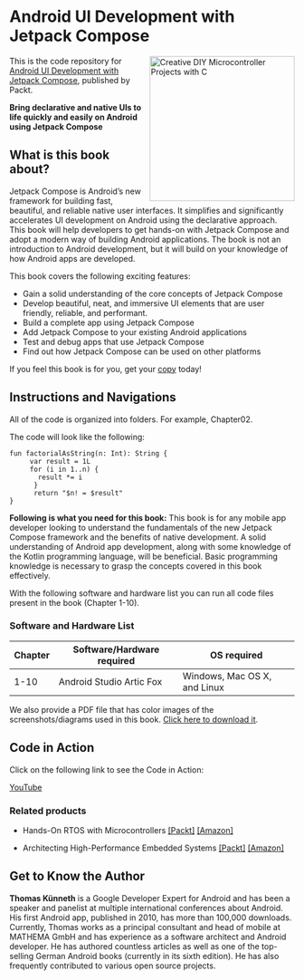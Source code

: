 # Android UI Development with Jetpack Compose

<a href="https://www.packtpub.com/product/android-ui-development-with-jetpack-compose/9781801812160"><img src="https://static.packt-cdn.com/products/9781801812160/cover/smaller" alt="Creative DIY Microcontroller Projects with C" height="256px" align="right"></a>

This is the code repository for [Android UI Development with Jetpack Compose](https://www.packtpub.com/product/android-ui-development-with-jetpack-compose/9781801812160), published by Packt.

**Bring declarative and native UIs to life quickly and easily on Android using Jetpack Compose**

## What is this book about?
Jetpack Compose is Android’s new framework for building fast, beautiful, and reliable native user interfaces. It simplifies and significantly accelerates UI development on Android using the declarative approach. This book will help developers to get hands-on with Jetpack Compose and adopt a modern way of building Android applications. The book is not an introduction to Android development, but it will build on your knowledge of how Android apps are developed.

This book covers the following exciting features:
* Gain a solid understanding of the core concepts of Jetpack Compose
* Develop beautiful, neat, and immersive UI elements that are user friendly, reliable, and performant.
* Build a complete app using Jetpack Compose
* Add Jetpack Compose to your existing Android applications
* Test and debug apps that use Jetpack Compose
* Find out how Jetpack Compose can be used on other platforms

If you feel this book is for you, get your [copy](https://www.amazon.com/Android-Development-Jetpack-Compose-declarative/dp/1801812160) today!


## Instructions and Navigations
All of the code is organized into folders. For example, Chapter02.

The code will look like the following:
```
fun factorialAsString(n: Int): String {
     var result = 1L
     for (i in 1..n) {
       result *= i
      }
      return "$n! = $result"
}
```

**Following is what you need for this book:**
This book is for any mobile app developer looking to understand the fundamentals of the new Jetpack Compose framework and the benefits of native development. A solid understanding of Android app development, along with some knowledge of the Kotlin programming language, will be beneficial. Basic programming knowledge is necessary to grasp the concepts covered in this book effectively.

With the following software and hardware list you can run all code files present in the book (Chapter 1-10).

### Software and Hardware List
| Chapter | Software/Hardware required | OS required |
| -------- | ------------------------------------ | ----------------------------------- |
| 1-10 | Android Studio Artic Fox | Windows, Mac OS X, and Linux |


We also provide a PDF file that has color images of the screenshots/diagrams used in this book. [Click here to download it](https://static.packt-cdn.com/downloads/9781801812160_ColorImages.pdf).

## Code in Action

Click on the following link to see the Code in Action:

[YouTube](https://youtube.com/playlist?list=PLeLcvrwLe185fVqoeU-TOSDBeNgPk7Itj)

<!--
## Errata
-->
<!--
*Page 141 (Paragraph 3, Line 3):**android:the"e="@styl"/..."** _should be_ **android:theme="@style/...".**
-->

### Related products
* Hands-On RTOS with Microcontrollers [[Packt]](https://www.packtpub.com/product/android-programming-with-kotlin-for-beginners/9781789615401) [[Amazon]](https://www.amazon.com/dp/1789615402)

* Architecting High-Performance Embedded Systems [[Packt]](https://www.packtpub.com/product/mastering-kotlin/9781838555726) [[Amazon]](https://www.amazon.com/dp/1838555722)


## Get to Know the Author

**Thomas Künneth** 
is a Google Developer Expert for Android and has been a speaker and panelist at multiple international conferences about Android. His first Android app, published in 2010, has more than 100,000 downloads. Currently, Thomas works as a principal consultant and head of mobile at MATHEMA GmbH and has experience as a software architect and Android developer. He has authored countless articles as well as one of the top-selling German Android books (currently in its sixth edition). He has also frequently contributed to various open source projects.

